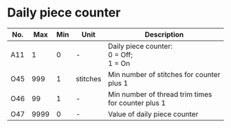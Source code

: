 # Daily piece counter

| No. | Max | Min | Unit | Description |
| --- | --- | --- | --- | --- |
| A11 | 1 | 0 | - | Daily piece counter:<br>0 = Off;<br>1 = On |
| O45 | 999 | 1 | stitches | Min number of stitches for counter plus 1 |
| O46 | 99 | 1 | - | Min number of thread trim times for counter plus 1 |
| O47 | 9999 | 0 | - | Value of daily piece counter |
